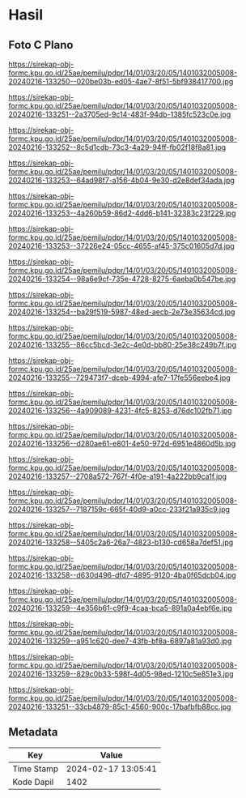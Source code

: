 # Hasil

## Foto C Plano

https://sirekap-obj-formc.kpu.go.id/25ae/pemilu/pdpr/14/01/03/20/05/1401032005008-20240216-133250--020be03b-ed05-4ae7-8f51-5bf938417700.jpg

https://sirekap-obj-formc.kpu.go.id/25ae/pemilu/pdpr/14/01/03/20/05/1401032005008-20240216-133251--2a3705ed-9c14-483f-94db-1385fc523c0e.jpg

https://sirekap-obj-formc.kpu.go.id/25ae/pemilu/pdpr/14/01/03/20/05/1401032005008-20240216-133252--8c5d1cdb-73c3-4a29-94ff-fb02f18f8a81.jpg

https://sirekap-obj-formc.kpu.go.id/25ae/pemilu/pdpr/14/01/03/20/05/1401032005008-20240216-133253--64ad98f7-a156-4b04-9e30-d2e8def34ada.jpg

https://sirekap-obj-formc.kpu.go.id/25ae/pemilu/pdpr/14/01/03/20/05/1401032005008-20240216-133253--4a260b59-86d2-4dd6-b141-32383c23f229.jpg

https://sirekap-obj-formc.kpu.go.id/25ae/pemilu/pdpr/14/01/03/20/05/1401032005008-20240216-133253--37226e24-05cc-4655-af45-375c01605d7d.jpg

https://sirekap-obj-formc.kpu.go.id/25ae/pemilu/pdpr/14/01/03/20/05/1401032005008-20240216-133254--98a6e9cf-735e-4728-8275-6aeba0b547be.jpg

https://sirekap-obj-formc.kpu.go.id/25ae/pemilu/pdpr/14/01/03/20/05/1401032005008-20240216-133254--ba29f519-5987-48ed-aecb-2e73e35634cd.jpg

https://sirekap-obj-formc.kpu.go.id/25ae/pemilu/pdpr/14/01/03/20/05/1401032005008-20240216-133255--86cc5bcd-3e2c-4e0d-bb80-25e38c249b7f.jpg

https://sirekap-obj-formc.kpu.go.id/25ae/pemilu/pdpr/14/01/03/20/05/1401032005008-20240216-133255--729473f7-dceb-4994-afe7-17fe556eebe4.jpg

https://sirekap-obj-formc.kpu.go.id/25ae/pemilu/pdpr/14/01/03/20/05/1401032005008-20240216-133256--4a909089-4231-4fc5-8253-d76dc102fb71.jpg

https://sirekap-obj-formc.kpu.go.id/25ae/pemilu/pdpr/14/01/03/20/05/1401032005008-20240216-133256--d280ae61-e801-4e50-972d-6951e4860d5b.jpg

https://sirekap-obj-formc.kpu.go.id/25ae/pemilu/pdpr/14/01/03/20/05/1401032005008-20240216-133257--2708a572-767f-4f0e-a191-4a222bb9ca1f.jpg

https://sirekap-obj-formc.kpu.go.id/25ae/pemilu/pdpr/14/01/03/20/05/1401032005008-20240216-133257--7187159c-665f-40d9-a0cc-233f21a935c9.jpg

https://sirekap-obj-formc.kpu.go.id/25ae/pemilu/pdpr/14/01/03/20/05/1401032005008-20240216-133258--5405c2a6-26a7-4823-b130-cd658a7def51.jpg

https://sirekap-obj-formc.kpu.go.id/25ae/pemilu/pdpr/14/01/03/20/05/1401032005008-20240216-133258--d630d496-dfd7-4895-9120-4ba0f65dcb04.jpg

https://sirekap-obj-formc.kpu.go.id/25ae/pemilu/pdpr/14/01/03/20/05/1401032005008-20240216-133259--4e356b61-c9f9-4caa-bca5-891a0a4ebf6e.jpg

https://sirekap-obj-formc.kpu.go.id/25ae/pemilu/pdpr/14/01/03/20/05/1401032005008-20240216-133259--a951c620-dee7-43fb-bf8a-6897a81a93d0.jpg

https://sirekap-obj-formc.kpu.go.id/25ae/pemilu/pdpr/14/01/03/20/05/1401032005008-20240216-133259--829c0b33-598f-4d05-98ed-1210c5e851e3.jpg

https://sirekap-obj-formc.kpu.go.id/25ae/pemilu/pdpr/14/01/03/20/05/1401032005008-20240216-133251--33cb4879-85c1-4560-900c-17bafbfb88cc.jpg


## Metadata

| Key        | Value               |
| ---------- | ------------------- |
| Time Stamp | 2024-02-17 13:05:41 |
| Kode Dapil | 1402                |



